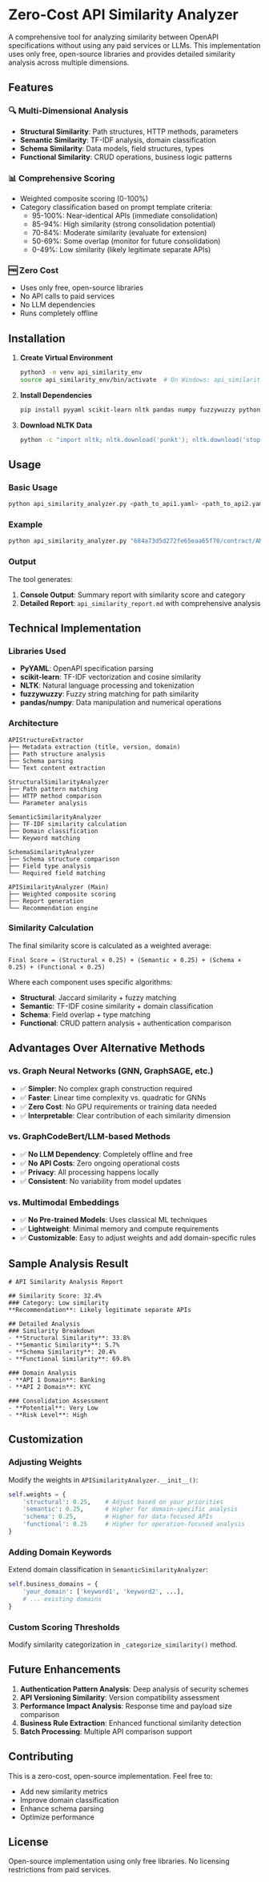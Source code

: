 # Zero-Cost API Similarity Analyzer

A comprehensive tool for analyzing similarity between OpenAPI specifications without using any paid services or LLMs. This implementation uses only free, open-source libraries and provides detailed similarity analysis across multiple dimensions.

## Features

### 🔍 Multi-Dimensional Analysis
- **Structural Similarity**: Path structures, HTTP methods, parameters
- **Semantic Similarity**: TF-IDF analysis, domain classification  
- **Schema Similarity**: Data models, field structures, types
- **Functional Similarity**: CRUD operations, business logic patterns

### 📊 Comprehensive Scoring
- Weighted composite scoring (0-100%)
- Category classification based on prompt template criteria:
  - 95-100%: Near-identical APIs (immediate consolidation)
  - 85-94%: High similarity (strong consolidation potential)
  - 70-84%: Moderate similarity (evaluate for extension)
  - 50-69%: Some overlap (monitor for future consolidation)
  - 0-49%: Low similarity (likely legitimate separate APIs)

### 🆓 Zero Cost
- Uses only free, open-source libraries
- No API calls to paid services
- No LLM dependencies
- Runs completely offline

## Installation

1. **Create Virtual Environment**
   ```bash
   python3 -m venv api_similarity_env
   source api_similarity_env/bin/activate  # On Windows: api_similarity_env\Scripts\activate
   ```

2. **Install Dependencies**
   ```bash
   pip install pyyaml scikit-learn nltk pandas numpy fuzzywuzzy python-levenshtein
   ```

3. **Download NLTK Data**
   ```bash
   python -c "import nltk; nltk.download('punkt'); nltk.download('stopwords'); nltk.download('punkt_tab')"
   ```

## Usage

### Basic Usage
```bash
python api_similarity_analyzer.py <path_to_api1.yaml> <path_to_api2.yaml>
```

### Example
```bash
python api_similarity_analyzer.py "684a73d5d272fe65eaa65f70/contract/AMH_Accounts_Swagger (3).yaml" "6852a02080b2ce09ba28586c/contract/spec.yaml"
```

### Output
The tool generates:
1. **Console Output**: Summary report with similarity score and category
2. **Detailed Report**: `api_similarity_report.md` with comprehensive analysis

## Technical Implementation

### Libraries Used
- **PyYAML**: OpenAPI specification parsing
- **scikit-learn**: TF-IDF vectorization and cosine similarity
- **NLTK**: Natural language processing and tokenization
- **fuzzywuzzy**: Fuzzy string matching for path similarity
- **pandas/numpy**: Data manipulation and numerical operations

### Architecture

```
APIStructureExtractor
├── Metadata extraction (title, version, domain)
├── Path structure analysis
├── Schema parsing
└── Text content extraction

StructuralSimilarityAnalyzer
├── Path pattern matching
├── HTTP method comparison
└── Parameter analysis

SemanticSimilarityAnalyzer
├── TF-IDF similarity calculation
├── Domain classification
└── Keyword matching

SchemaSimilarityAnalyzer
├── Schema structure comparison
├── Field type analysis
└── Required field matching

APISimilarityAnalyzer (Main)
├── Weighted composite scoring
├── Report generation
└── Recommendation engine
```

### Similarity Calculation

The final similarity score is calculated as a weighted average:

```
Final Score = (Structural × 0.25) + (Semantic × 0.25) + (Schema × 0.25) + (Functional × 0.25)
```

Where each component uses specific algorithms:
- **Structural**: Jaccard similarity + fuzzy matching
- **Semantic**: TF-IDF cosine similarity + domain classification
- **Schema**: Field overlap + type matching
- **Functional**: CRUD pattern analysis + authentication comparison

## Advantages Over Alternative Methods

### vs. Graph Neural Networks (GNN, GraphSAGE, etc.)
- ✅ **Simpler**: No complex graph construction required
- ✅ **Faster**: Linear time complexity vs. quadratic for GNNs
- ✅ **Zero Cost**: No GPU requirements or training data needed
- ✅ **Interpretable**: Clear contribution of each similarity dimension

### vs. GraphCodeBert/LLM-based Methods
- ✅ **No LLM Dependency**: Completely offline and free
- ✅ **No API Costs**: Zero ongoing operational costs
- ✅ **Privacy**: All processing happens locally
- ✅ **Consistent**: No variability from model updates

### vs. Multimodal Embeddings
- ✅ **No Pre-trained Models**: Uses classical ML techniques
- ✅ **Lightweight**: Minimal memory and compute requirements
- ✅ **Customizable**: Easy to adjust weights and add domain-specific rules

## Sample Analysis Result

```
# API Similarity Analysis Report

## Similarity Score: 32.4%
### Category: Low similarity
**Recommendation**: Likely legitimate separate APIs

## Detailed Analysis
### Similarity Breakdown
- **Structural Similarity**: 33.8%
- **Semantic Similarity**: 5.7%
- **Schema Similarity**: 20.4%
- **Functional Similarity**: 69.8%

### Domain Analysis
- **API 1 Domain**: Banking
- **API 2 Domain**: KYC

### Consolidation Assessment
- **Potential**: Very Low
- **Risk Level**: High
```

## Customization

### Adjusting Weights
Modify the weights in `APISimilarityAnalyzer.__init__()`:
```python
self.weights = {
    'structural': 0.25,    # Adjust based on your priorities
    'semantic': 0.25,      # Higher for domain-specific analysis
    'schema': 0.25,        # Higher for data-focused APIs
    'functional': 0.25     # Higher for operation-focused analysis
}
```

### Adding Domain Keywords
Extend domain classification in `SemanticSimilarityAnalyzer`:
```python
self.business_domains = {
    'your_domain': ['keyword1', 'keyword2', ...],
    # ... existing domains
}
```

### Custom Scoring Thresholds
Modify similarity categorization in `_categorize_similarity()` method.

## Future Enhancements

1. **Authentication Pattern Analysis**: Deep analysis of security schemes
2. **API Versioning Similarity**: Version compatibility assessment
3. **Performance Impact Analysis**: Response time and payload size comparison
4. **Business Rule Extraction**: Enhanced functional similarity detection
5. **Batch Processing**: Multiple API comparison support

## Contributing

This is a zero-cost, open-source implementation. Feel free to:
- Add new similarity metrics
- Improve domain classification
- Enhance schema parsing
- Optimize performance

## License

Open-source implementation using only free libraries. No licensing restrictions from paid services.